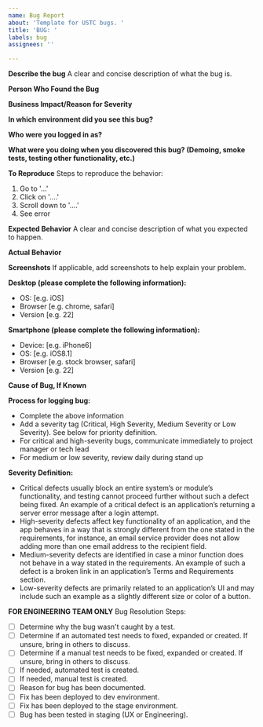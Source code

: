 ```yaml
---
name: Bug Report
about: 'Template for USTC bugs. '
title: 'BUG: '
labels: bug
assignees: ''

---
```


**Describe the bug**
A clear and concise description of what the bug is.

**Person Who Found the Bug**

**Business Impact/Reason for Severity**

**In which environment did you see this bug?**

**Who were you logged in as?**

**What were you doing when you discovered this bug? (Demoing, smoke tests, testing other functionality, etc.)**

**To Reproduce**
Steps to reproduce the behavior:
1. Go to '...'
2. Click on '....'
3. Scroll down to '....'
4. See error

**Expected Behavior**
A clear and concise description of what you expected to happen.

**Actual Behavior**

**Screenshots**
If applicable, add screenshots to help explain your problem.

**Desktop (please complete the following information):**
 - OS: [e.g. iOS]
 - Browser [e.g. chrome, safari]
 - Version [e.g. 22]

**Smartphone (please complete the following information):**
 - Device: [e.g. iPhone6]
 - OS: [e.g. iOS8.1]
 - Browser [e.g. stock browser, safari]
 - Version [e.g. 22]

**Cause of Bug, If Known**

**Process for logging bug:**
* Complete the above information
* Add a severity tag (Critical, High Severity, Medium Severity or Low Severity). See below for priority definition. 
* For critical and high-severity bugs, communicate immediately to project manager or tech lead
* For medium or low severity, review daily during stand up

**Severity Definition:**
* Critical defects usually block an entire system’s or module’s functionality, and testing cannot proceed further without such a defect being fixed. An example of a critical defect is an application’s returning a server error message after a login attempt.
* High-severity defects affect key functionality of an application, and the app behaves in a way that is strongly different from the one stated in the requirements, for instance, an email service provider does not allow adding more than one email address to the recipient field.
* Medium-severity defects are identified in case a minor function does not behave in a way stated in the requirements. An example of such a defect is a broken link in an application’s Terms and Requirements section.
* Low-severity defects are primarily related to an application’s UI and may include such an example as a slightly different size or color of a button.

**FOR ENGINEERING TEAM ONLY**
Bug Resolution Steps:
 - [ ] Determine why the bug wasn't caught by a test. 
 - [ ] Determine if an automated test needs to fixed, expanded or created. If unsure, bring in others to discuss.
 - [ ] Determine if a manual test needs to be fixed, expanded or created. If unsure, bring in others to discuss.
 - [ ] If needed, automated test is created.
 - [ ] If needed, manual test is created.
 - [ ] Reason for bug has been documented.
 - [ ] Fix has been deployed to dev environment.
 - [ ] Fix has been deployed to the stage environment.
 - [ ] Bug has been tested in staging (UX or Engineering).
